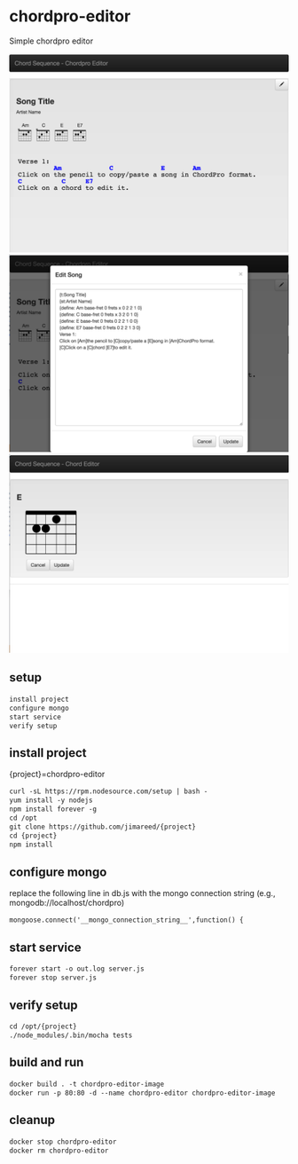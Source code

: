 # chordpro-editor
Simple chordpro editor

![Basic Chordpro Editor](images/screenshot-main.png)
![Edit Chordpro](images/screenshot-edit-chordpro.png)
![Edit Chords](images/screenshot-edit-chord.png)


## setup

```
install project
configure mongo
start service
verify setup
```

## install project

{project}=chordpro-editor
```
curl -sL https://rpm.nodesource.com/setup | bash -
yum install -y nodejs
npm install forever -g
cd /opt
git clone https://github.com/jimareed/{project}
cd {project}
npm install
```
## configure mongo

replace the following line in db.js with the mongo connection string (e.g., mongodb://localhost/chordpro)
```
mongoose.connect('__mongo_connection_string__',function() {
  ```

## start service

```
forever start -o out.log server.js
forever stop server.js
```

## verify setup

```
cd /opt/{project}
./node_modules/.bin/mocha tests
```

## build and run
```
docker build . -t chordpro-editor-image
docker run -p 80:80 -d --name chordpro-editor chordpro-editor-image
```

## cleanup
```
docker stop chordpro-editor
docker rm chordpro-editor
```
